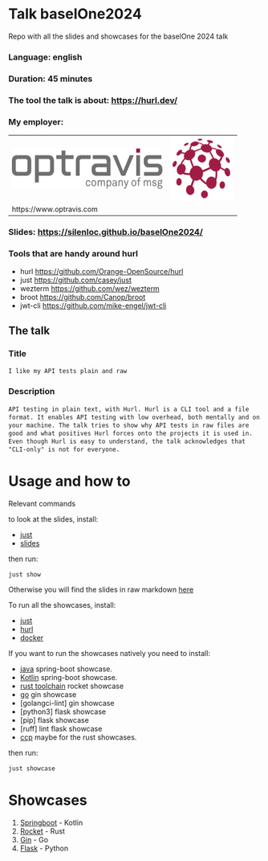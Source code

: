 # Talk baselOne2024
Repo with all the slides and showcases for the baselOne 2024 talk

### Language: english
### Duration: 45 minutes
### The tool the talk is about: https://hurl.dev/
### My employer: 

<table>
  <tr>
   <td><img src="img/opt_banner.png" width="300" height="80"/></td>
   <td><img src="img/logo.svg" width="128" height="128"/></td>
  </tr>
  <tr>
       <td> https://www.optravis.com </td> 
  </tr>
</table>


### Slides:  https://silenloc.github.io/baselOne2024/
### Tools that are handy around hurl

- hurl https://github.com/Orange-OpenSource/hurl
- just https://github.com/casey/just
- wezterm https://github.com/wez/wezterm
- broot https://github.com/Canop/broot
- jwt-cli https://github.com/mike-engel/jwt-cli



## The talk

### Title
    I like my API tests plain and raw

### Description
    API testing in plain text, with Hurl. Hurl is a CLI tool and a file format. It enables API testing with low overhead, both mentally and on your machine. The talk tries to show why API tests in raw files are good and what positives Hurl forces onto the projects it is used in. Even though Hurl is easy to understand, the talk acknowledges that "CLI-only" is not for everyone.

# Usage and how to

Relevant commands

to look at the slides, install:

- [just](https://github.com/casey/just?tab=readme-ov-file#installation)
- [slides](https://github.com/maaslalani/slides)

then run:

```
just show
```

Otherwise you will find the slides in raw markdown [here](https://github.com/SilenLoc/baselOne2024/blob/bec4321ad82dd81ecace91735888e46cdbc78c29/slides)

To run all the showcases, install:

- [just](https://github.com/casey/just?tab=readme-ov-file#installation)
- [hurl](https://hurl.dev/docs/installation.html)
- [docker](https://docs.docker.com/engine/install/)



If you want to run the showcases natively you need to install:

- [java](https://www.java.com/en/) spring-boot showcase.
- [Kotlin](https://kotlinlang.org/docs/getting-started.html) spring-boot showcase.
- [rust toolchain](https://www.rust-lang.org/tools/install) rocket showcase
- [go](https://go.dev/doc/install) gin showcase
- [golangci-lint] gin showcase
- [python3] flask showcase
- [pip] flask showcase
- [ruff] lint flask showcase
- [ccp](https://stackoverflow.com/questions/62819285/is-there-a-single-official-c-compiler-and-how-do-i-install-it) maybe for the rust showcases.

then run:

```
just showcase
```

# Showcases

1. [Springboot](https://spring.io/projects/spring-boot) - Kotlin
2. [Rocket](https://rocket.rs/) - Rust
3. [Gin](https://gin-gonic.com/) - Go
4. [Flask](https://flask-restful.readthedocs.io/en/latest/) - Python


